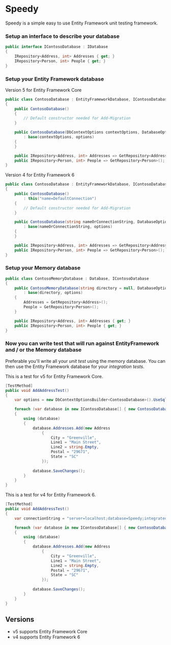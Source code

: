 ﻿# Speedy

Speedy is a simple easy to use Entity Framework unit testing framework.

### Setup an interface to describe your database

``` csharp
public interface IContosoDatabase : IDatabase
{
	IRepository<Address, int> Addresses { get; }
	IRepository<Person, int> People { get; }
}
```

### Setup your Entity Framework database

Version 5 for Entity Framework Core

``` csharp
public class ContosoDatabase : EntityFrameworkDatabase, IContosoDatabase
{
	public ContosoDatabase()
	{
		// Default constructor needed for Add-Migration
	}

	public ContosoDatabase(DbContextOptions contextOptions, DatabaseOptions options = null)
		: base(contextOptions, options)
	{
	}

	public IRepository<Address, int> Addresses => GetRepository<Address>();
	public IRepository<Person, int> People => GetRepository<Person>();
}
```

Version 4 for Entity Framework 6

``` csharp
public class ContosoDatabase : EntityFrameworkDatabase, IContosoDatabase
{
	public ContosoDatabase()
		: this("name=DefaultConnection")
	{
		// Default constructor needed for Add-Migration
	}

	public ContosoDatabase(string nameOrConnectionString, DatabaseOptions options = null)
		: base(nameOrConnectionString, options)
	{
	}

	public IRepository<Address, int> Addresses => GetRepository<Address>();
	public IRepository<Person, int> People => GetRepository<Person>();
}
```

### Setup your Memory database

``` csharp
public class ContosoMemoryDatabase : Database, IContosoDatabase
{
	public ContosoMemoryDatabase(string directory = null, DatabaseOptions options = null)
		: base(directory, options)
	{
		Addresses = GetRepository<Address>();
		People = GetRepository<Person>();
	}

	public IRepository<Address, int> Addresses { get; }
	public IRepository<Person, int> People { get; }
}
```

### Now you can write test that will run against EntityFramework and / or the Memory database

Preferable you'll write all your _unit test_ using the memory database. You can then use the Entity Framework database for your _integration tests_.

This is a test for v5 for Entity Framework Core.

``` csharp
[TestMethod]
public void AddAddressTest()
{
	var options = new DbContextOptionsBuilder<ContosoDatabase>().UseSqlServer("server=localhost;database=Speedy;integrated security=true;").Options;

	foreach (var database in new IContosoDatabase[] { new ContosoDatabase(options), new ContosoMemoryDatabase() })
	{
		using (database)
		{
			database.Addresses.Add(new Address
				{
					City = "Greenville",
					Line1 = "Main Street",
					Line2 = string.Empty,
					Postal = "29671",
					State = "SC"
				});
			
			database.SaveChanges();
		}
	}
}

```

This is a test for v4 for Entity Framework 6.

``` csharp
[TestMethod]
public void AddAddressTest()
{
	var connectionString = "server=localhost;database=Speedy;integrated security=true;";

	foreach (var database in new IContosoDatabase[] { new ContosoDatabase(connectionString), new ContosoMemoryDatabase() })
	{
		using (database)
		{
			database.Addresses.Add(new Address
				{
					City = "Greenville",
					Line1 = "Main Street",
					Line2 = string.Empty,
					Postal = "29671",
					State = "SC"
				});
			
			database.SaveChanges();
		}
	}
}
```

## Versions

- v5 supports Entity Framework Core
- v4 supports Entity Framework 6